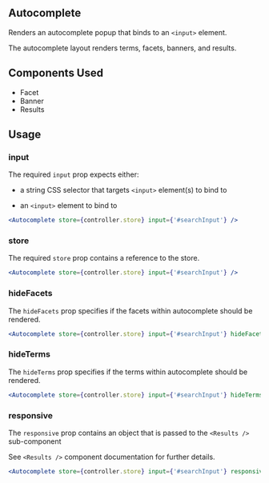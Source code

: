 ## Autocomplete

Renders an autocomplete popup that binds to an `<input>` element.

The autocomplete layout renders terms, facets, banners, and results.

## Components Used
- Facet
- Banner
- Results

## Usage

### input
The required `input` prop expects either:
    
- a string CSS selector that targets `<input>` element(s) to bind to

- an `<input>` element to bind to

```jsx
<Autocomplete store={controller.store} input={'#searchInput'} />
```

### store
The required `store` prop contains a reference to the store.

```jsx
<Autocomplete store={controller.store} input={'#searchInput'} />
```

### hideFacets
The `hideFacets` prop specifies if the facets within autocomplete should be rendered.

```jsx
<Autocomplete store={controller.store} input={'#searchInput'} hideFacets={true} />
```

### hideTerms
The `hideTerms` prop specifies if the terms within autocomplete should be rendered.

```jsx
<Autocomplete store={controller.store} input={'#searchInput'} hideTerms={true} />
```

### responsive
The `responsive` prop contains an object that is passed to the `<Results />` sub-component

See `<Results />` component documentation for further details.

```jsx
<Autocomplete store={controller.store} input={'#searchInput'} responsive={responsive} />
```
